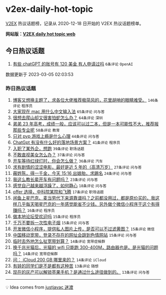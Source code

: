 # v2ex-daily-hot-topic

[V2EX](https://www.v2ex.com/) 热议话题榜，记录从 2020-12-18 日开始的 V2EX 热议话题榜单。

**网站版：[V2EX daily hot topic web](https://boojack.github.io/v2ex-daily-hot-topic-web/)**

## 今日热议话题

<!-- TODAY BEGIN -->

1. [有些 chatGPT 的账号有 120 美金 有人申请过吗](https://www.v2ex.com/t/921232) `6条评论` `OpenAI`

数据更新于 2023-03-05 02:03:53

<!-- TODAY END -->

### 昨日热议话题

<!-- YESTERDAY BEGIN -->

1. [博客又想换主题了，求各位大佬推荐极简风的，花里胡哨的眼睛难受。](https://www.v2ex.com/t/921010) `146条评论` `程序员`
1. [大家现在 mac 用什么中文输入法](https://www.v2ex.com/t/921066) `65条评论` `问与答`
1. [很想去爬山却又很害怕蛇怎么办？](https://www.v2ex.com/t/921015) `64条评论` `深圳`
1. [弟弟 23 年高考，成绩一般，应该可以过二本，但是一本可能性不大，推荐报那些专业呢](https://www.v2ex.com/t/921023) `58条评论` `教育`
1. [只对 pvp 游戏上瘾是什么心理](https://www.v2ex.com/t/921061) `44条评论` `问与答`
1. [ChatGpt 有没有什么好的落地场景方案？](https://www.v2ex.com/t/921013) `41条评论` `程序员`
1. [入职了某外企，想跑](https://www.v2ex.com/t/921053) `39条评论` `职场话题`
1. [不敢直视美女怎么办？](https://www.v2ex.com/t/921171) `37条评论` `问与答`
1. [开车等待红绿灯时，你会怎么做？](https://www.v2ex.com/t/921154) `36条评论` `汽车`
1. [求有剧情的涩涩电影，最好是近 5 年的（高清万岁）](https://www.v2ex.com/t/921159) `27条评论` `问与答`
1. [蔽姓陈，得一千金，今天 15:16 出娘胎，求踢名](https://www.v2ex.com/t/921175) `24条评论` `问与答`
1. [我这么教长辈开车有问题吗？](https://www.v2ex.com/t/921178) `23条评论` `问与答`
1. [感觉自己越来越浮躁了，如何静心](https://www.v2ex.com/t/921141) `18条评论` `问与答`
1. [offer 选择，中科院某院和飞腾](https://www.v2ex.com/t/921036) `17条评论` `职场话题`
1. [闲鱼上星巴克、麦当劳代下来源靠谱吗？之前都没用过，都是原价买的，我这样几乎每天喝星巴克的一年感觉能省不少钱。另外做个微信小程序干这个有得赚吗？](https://www.v2ex.com/t/921162) `16条评论` `程序员`
1. [做本地论坛受欢迎吗](https://www.v2ex.com/t/921174) `15条评论` `程序员`
1. [千万不要拆一次性电子烟](https://www.v2ex.com/t/921172) `15条评论` `问与答`
1. [开发微信小程序，提供私人图片上传，是否可以不过滤黄图？](https://www.v2ex.com/t/921085) `15条评论` `微信`
1. [中国移动宽带，登录不存在的网址会跳到色情网站](https://www.v2ex.com/t/921018) `15条评论` `问与答`
1. [临时去外地怎么扯宽带划算？](https://www.v2ex.com/t/921113) `14条评论` `宽带症候群`
1. [换千兆光猫后，光猫的 wifi 只能跑 300-400M，路由器也是。是光猫的问题吗？](https://www.v2ex.com/t/921039) `14条评论` `宽带症候群`
1. [问： iCloud 200 GB 哪里来的？](https://www.v2ex.com/t/921007) `14条评论` `iCloud`
1. [有娃的同学们是不是都有这种苦](https://www.v2ex.com/t/921211) `13条评论` `随想`
1. [现在的灰产可以解锁苹果手机？是通过什么途径做到的。](https://www.v2ex.com/t/921002) `13条评论` `问与答`

<!-- YESTERDAY END -->

---

💡 Idea comes from [justjavac 迷渡](https://github.com/justjavac/)
